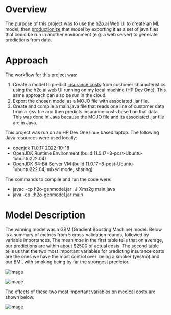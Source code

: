 # Overview

The purpose of this project was to use the [h2o.ai](https://docs.h2o.ai/h2o/latest-stable/h2o-docs/welcome.html#) Web UI to create an ML model, then [productionize](https://docs.h2o.ai/h2o/latest-stable/h2o-docs/productionizing.html?highlight=productionize) that model by exporting it as a set of java files that could be run in another environment (e.g. a web server) to generate predictions from data.

# Approach

The workflow for this project was:
1. Create a model to predict [insurance costs](https://github.com/stedy/Machine-Learning-with-R-datasets/blob/master/insurance.csv) from customer characteristics using the h2o.ai web UI running on my local machine (HP Dev One).  This same approach can also be run in the cloud.
2. Export the chosen model as a MOJO file with associated .jar file.
3. Create and compile a main.java file that reads one line of customer data from a .csv file and then predicts insurance costs based on that data.  This was done in Java because the MOJO file and its associated .jar file are in Java.

This project was run on an HP Dev One linux based laptop.  The following Java resources were used locally:

- openjdk 11.0.17 2022-10-18
- OpenJDK Runtime Environment (build 11.0.17+8-post-Ubuntu-1ubuntu222.04)
- OpenJDK 64-Bit Server VM (build 11.0.17+8-post-Ubuntu-1ubuntu222.04, mixed mode, sharing)

The commands to compile and run the code were:

- javac -cp h2o-genmodel.jar -J-Xms2g main.java
- java -cp .:h2o-genmodel.jar main

# Model Description

The winning model was a GBM (Gradient Boosting Machine) model.  Below is a summary of metrics from 5 cross-validation rounds, followed by variable importances.  The mean *mae* in the first table tells that on average, our predictions are within about $2500 of actual costs.  The second table tells us that the two most important variables for predicting insurance costs are the ones we have the most control over: being a smoker (yes/no) and our BMI, with smoking being by far the strongest predictor.

![image](https://user-images.githubusercontent.com/7217660/221303800-ace82286-4904-4774-b424-e9143ab621b4.png)

![image](https://user-images.githubusercontent.com/7217660/221304131-b8d4e5ae-47b3-4755-b002-bf7d8e3acefe.png)

The effects of these two most important variables on medical costs are shown below.

![image](https://user-images.githubusercontent.com/7217660/221308794-32d4e6b8-d52a-4226-b582-f3dea8efa3ce.png)



